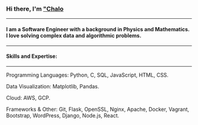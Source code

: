 ### Hi there, I'm ["Chalo](https://www.linkedin.com/in/emmanuel-musyoka-chalo-211336183?lipi=urn%3Ali%3Apage%3Ad_flagship3_profile_view_base_contact_details%3BpxhCAK%2F%2FRDKxcYdy8E0GWw%3D%3D" "LinkedIn")

---
#### I am a Software Engineer with a background in Physics and Mathematics. I love solving complex data and algorithmic problems.
---
#### Skills and Expertise:
---

Programming Languages: Python, C, SQL, JavaScript, HTML, CSS.

Data Visualization: Matplotlib, Pandas.

Cloud: AWS, GCP.

Frameworks & Other: Git, Flask, OpenSSL, Nginx, Apache, Docker, Vagrant, Bootstrap, WordPress, Django, Node.js, React.
